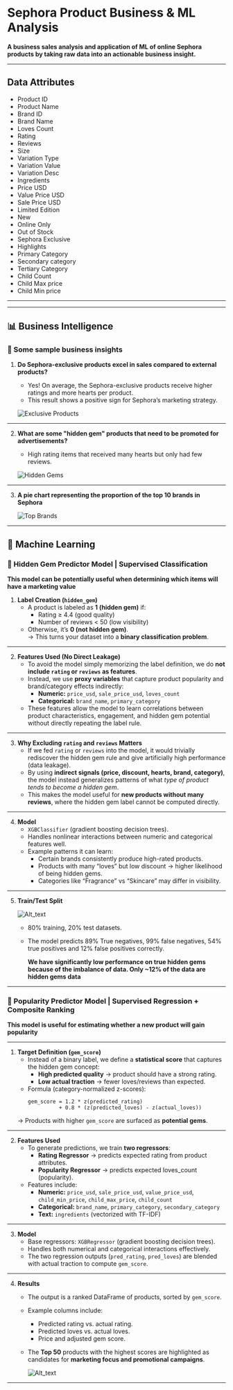# Sephora Product Business & ML Analysis  

**A business sales analysis and application of ML of online Sephora products by taking raw data into an actionable business insight.**


---
## Data Attributes
   - Product ID
   - Product Name
   - Brand ID
   - Brand Name
   - Loves Count
   - Rating
   - Reviews
   - Size
   - Variation Type
   - Variation Value
   - Variation Desc
   - Ingredients
   - Price USD
   - Value Price USD
   - Sale Price USD
   - Limited Edition
   - New
   - Online Only
   - Out of Stock
   - Sephora Exclusive
   - Highlights
   - Primary Category
   - Secondary category
   - Tertiary Category
   - Child Count
   - Child Max price
   - Child Min price
---


---

## 📊 Business Intelligence

### 🔹 Some sample business insights

1. **Do Sephora-exclusive products excel in sales compared to external products?**

   - Yes! On average, the Sephora-exclusive products receive higher ratings and more hearts per product.  
   - This result shows a positive sign for Sephora’s marketing strategy.  

   ![Exclusive Products](Results/KakaoTalk_20250901_181910168.png)

---

2. **What are some "hidden gem" products that need to be promoted for advertisements?**

   - High rating items that received many hearts but only had few reviews.  

   ![Hidden Gems](Results/KakaoTalk_20250902_110110266.png)

---

3. **A pie chart representing the proportion of the top 10 brands in Sephora**

   ![Top Brands](Results/KakaoTalk_20250902_114848783.png)

---


## 🤖 Machine Learning

### 🔹 Hidden Gem Predictor Model   |   Supervised Classification

**This model can be potentially useful when determining which items will have a marketing value**

1. **Label Creation (`hidden_gem`)**
   - A product is labeled as **1 (hidden gem)** if:  
     - Rating ≥ 4.4 (good quality)  
     - Number of reviews < 50 (low visibility)  
   - Otherwise, it’s **0 (not hidden gem)**.  
   → This turns your dataset into a **binary classification problem**.

---

2. **Features Used (No Direct Leakage)**
   - To avoid the model simply memorizing the label definition, we do **not include `rating` or `reviews` as features**.  
   - Instead, we use **proxy variables** that capture product popularity and brand/category effects indirectly:  
     - **Numeric:** `price_usd`, `sale_price_usd`, `loves_count`  
     - **Categorical:** `brand_name`, `primary_category`  
   - These features allow the model to learn correlations between product characteristics, engagement, and hidden gem potential without directly repeating the label rule.

---


3. **Why Excluding `rating` and `reviews` Matters**
   - If we fed `rating` or `reviews` into the model, it would trivially rediscover the hidden gem rule and give artificially high performance (data leakage).  
   - By using **indirect signals (price, discount, hearts, brand, category)**, the model instead generalizes patterns of what *type of product tends to become a hidden gem*.  
   - This makes the model useful for **new products without many reviews**, where the hidden gem label cannot be computed directly.
---

4. **Model**
   - `XGBClassifier` (gradient boosting decision trees).  
   - Handles nonlinear interactions between numeric and categorical features well.  
   - Example patterns it can learn:
     - Certain brands consistently produce high-rated products.  
     - Products with many “loves” but low discount → higher likelihood of being hidden gems.  
     - Categories like “Fragrance” vs “Skincare” may differ in visibility.

---

5. **Train/Test Split**

   
     ![Alt_text](Results/KakaoTalk_20250905_121559271.png)

   - 80% training, 20% test datasets.
   - The model predicts 89% True negatives, 99% false negatives, 54% true positives and 12% false positives correctly.
   
      **We have significantly low performance on true hidden gems because of the imbalance of data. Only ~12% of the data are hidden gems data**
---

### 🔹 Popularity Predictor Model   |   Supervised Regression + Composite Ranking  

**This model is useful for estimating whether a new product will gain popularity**

---

1. **Target Definition (`gem_score`)**
   - Instead of a binary label, we define a **statistical score** that captures the hidden gem concept:  
     - **High predicted quality** → product should have a strong rating.  
     - **Low actual traction** → fewer loves/reviews than expected.  
   - Formula (category-normalized z-scores):  
     ```
     gem_score = 1.2 * z(predicted_rating) 
               + 0.8 * (z(predicted_loves) - z(actual_loves)) 

     ```
   → Products with higher `gem_score` are surfaced as **potential gems**.

---

2. **Features Used**
   - To generate predictions, we train **two regressors**:  
     - **Rating Regressor** → predicts expected rating from product attributes.  
     - **Popularity Regressor** → predicts expected loves_count (popularity).  
   - Features include:  
     - **Numeric:** `price_usd`, `sale_price_usd`, `value_price_usd`, `child_min_price`, `child_max_price`, `child_count`  
     - **Categorical:** `brand_name`, `primary_category`, `secondary_category`  
     - **Text:** `ingredients` (vectorized with TF-IDF)  

---

3. **Model**
   - Base regressors: `XGBRegressor` (gradient boosting decision trees).  
   - Handles both numerical and categorical interactions effectively.  
   - The two regression outputs (`pred_rating`, `pred_loves`) are blended with actual traction to compute `gem_score`.  

---

4. **Results**
   - The output is a ranked DataFrame of products, sorted by `gem_score`.  
   - Example columns include:  
     - Predicted rating vs. actual rating.  
     - Predicted loves vs. actual loves.  
     - Price and adjusted gem score.  
   - The **Top 50** products with the highest scores are highlighted as candidates for **marketing focus and promotional campaigns**.
  
     ![Alt_text](Results/KakaoTalk_20250905_135315831.png)

---
